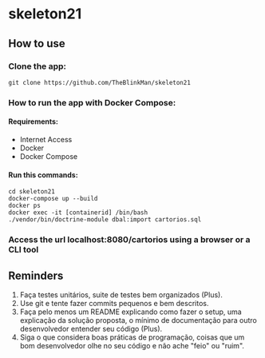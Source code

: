 # skeleton21

## How to use

### Clone the app:
```
git clone https://github.com/TheBlinkMan/skeleton21
```

### How to run the app with Docker Compose:

#### Requirements:
* Internet Access
* Docker
* Docker Compose

#### Run this commands:
```
cd skeleton21
docker-compose up --build
docker ps
docker exec -it [containerid] /bin/bash
./vendor/bin/doctrine-module dbal:import cartorios.sql
```

### Access the url localhost:8080/cartorios using a browser or a CLI tool

## Reminders
1. Faça testes unitários, suite de testes bem organizados (Plus).
2. Use git e tente fazer commits pequenos e bem descritos.
3. Faça pelo menos um README explicando como fazer o setup, uma explicação da solução proposta, o mínimo de documentação para outro desenvolvedor entender seu código (Plus).
4. Siga o que considera boas práticas de programação, coisas que um bom desenvolvedor olhe no seu código e não ache "feio" ou "ruim".
